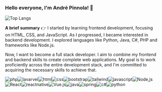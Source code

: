 ### Hello everyone, I'm André Pinnola! 👋


![Top Langs](https://github-readme-stats.vercel.app/api/top-langs/?username=Andreluiz94-byte&langs_count=8)


**A brief summary** 👉
I started by learning frontend development, focusing on HTML, CSS, and JavaScript. As I progressed, I became interested in backend development. I explored languages like Python, Java, C#, PHP and frameworks like Node.js.

Now, I want to become a full stack developer. I aim to combine my frontend and backend skills to create complete web applications. My goal is to work proficiently across the entire development stack, and I'm committed to acquiring the necessary skills to achieve that.


![php](https://img.shields.io/badge/PHP-777BB4?style=for-the-badge&logo=php&logoColor=white)![lavarvel](https://img.shields.io/badge/Laravel-FF2D20?style=for-the-badge&logo=laravel&logoColor=white)![html](https://img.shields.io/badge/HTML5-E34F26?style=for-the-badge&logo=html5&logoColor=white)![css](https://img.shields.io/badge/CSS-239120?&style=for-the-badge&logo=css3&logoColor=white)![bootstrap](https://img.shields.io/badge/Bootstrap-563D7C?style=for-the-badge&logo=bootstrap&logoColor=white)![tailwind](https://img.shields.io/badge/Tailwind_CSS-38B2AC?style=for-the-badge&logo=tailwind-css&logoColor=white)![javascript](https://img.shields.io/badge/JavaScript-F7DF1E?style=for-the-badge&logo=javascript&logoColor=black)![Node,js](https://img.shields.io/badge/Node.js-43853D?style=for-the-badge&logo=node.js&logoColor=white)![React](https://img.shields.io/badge/React-20232A?style=for-the-badge&logo=react&logoColor=61DAFB)![reactnative](https://img.shields.io/badge/React_Native-20232A?style=for-the-badge&logo=react&logoColor=61DAFB)![Vue.js](https://img.shields.io/badge/Vue.js-35495E?style=for-the-badge&logo=vue.js&logoColor=4FC08D)![java](https://img.shields.io/badge/Java-ED8B00?style=for-the-badge&logo=openjdk&logoColor=white)![spring](https://img.shields.io/badge/Spring-6DB33F?style=for-the-badge&logo=spring&logoColor=white)![c#](https://img.shields.io/badge/C%23-239120?style=for-the-badge&logo=c-sharp&logoColor=white)![python](https://img.shields.io/badge/Python-3776AB?style=for-the-badge&logo=python&logoColor=white)
